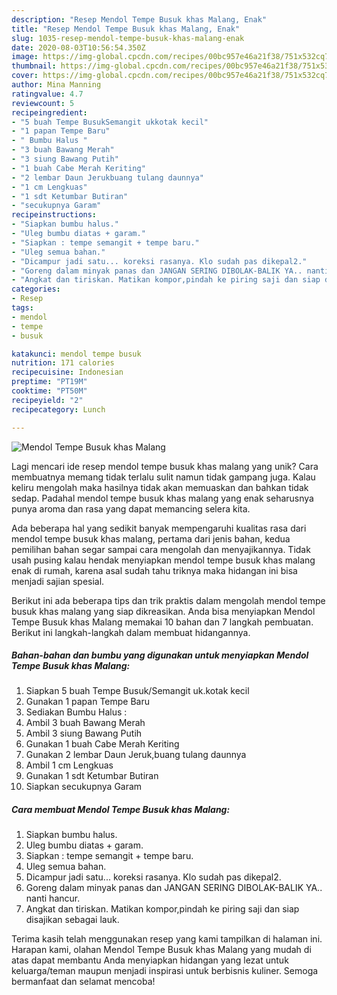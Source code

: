 ```yaml
---
description: "Resep Mendol Tempe Busuk khas Malang, Enak"
title: "Resep Mendol Tempe Busuk khas Malang, Enak"
slug: 1035-resep-mendol-tempe-busuk-khas-malang-enak
date: 2020-08-03T10:56:54.350Z
image: https://img-global.cpcdn.com/recipes/00bc957e46a21f38/751x532cq70/mendol-tempe-busuk-khas-malang-foto-resep-utama.jpg
thumbnail: https://img-global.cpcdn.com/recipes/00bc957e46a21f38/751x532cq70/mendol-tempe-busuk-khas-malang-foto-resep-utama.jpg
cover: https://img-global.cpcdn.com/recipes/00bc957e46a21f38/751x532cq70/mendol-tempe-busuk-khas-malang-foto-resep-utama.jpg
author: Mina Manning
ratingvalue: 4.7
reviewcount: 5
recipeingredient:
- "5 buah Tempe BusukSemangit ukkotak kecil"
- "1 papan Tempe Baru"
- " Bumbu Halus "
- "3 buah Bawang Merah"
- "3 siung Bawang Putih"
- "1 buah Cabe Merah Keriting"
- "2 lembar Daun Jerukbuang tulang daunnya"
- "1 cm Lengkuas"
- "1 sdt Ketumbar Butiran"
- "secukupnya Garam"
recipeinstructions:
- "Siapkan bumbu halus."
- "Uleg bumbu diatas + garam."
- "Siapkan : tempe semangit + tempe baru."
- "Uleg semua bahan."
- "Dicampur jadi satu... koreksi rasanya. Klo sudah pas dikepal2."
- "Goreng dalam minyak panas dan JANGAN SERING DIBOLAK-BALIK YA.. nanti hancur."
- "Angkat dan tiriskan. Matikan kompor,pindah ke piring saji dan siap disajikan sebagai lauk."
categories:
- Resep
tags:
- mendol
- tempe
- busuk

katakunci: mendol tempe busuk 
nutrition: 171 calories
recipecuisine: Indonesian
preptime: "PT19M"
cooktime: "PT50M"
recipeyield: "2"
recipecategory: Lunch

---
```



![Mendol Tempe Busuk khas Malang](https://img-global.cpcdn.com/recipes/00bc957e46a21f38/751x532cq70/mendol-tempe-busuk-khas-malang-foto-resep-utama.jpg)

Lagi mencari ide resep mendol tempe busuk khas malang yang unik? Cara membuatnya memang tidak terlalu sulit namun tidak gampang juga. Kalau keliru mengolah maka hasilnya tidak akan memuaskan dan bahkan tidak sedap. Padahal mendol tempe busuk khas malang yang enak seharusnya punya aroma dan rasa yang dapat memancing selera kita.



Ada beberapa hal yang sedikit banyak mempengaruhi kualitas rasa dari mendol tempe busuk khas malang, pertama dari jenis bahan, kedua pemilihan bahan segar sampai cara mengolah dan menyajikannya. Tidak usah pusing kalau hendak menyiapkan mendol tempe busuk khas malang enak di rumah, karena asal sudah tahu triknya maka hidangan ini bisa menjadi sajian spesial.


Berikut ini ada beberapa tips dan trik praktis dalam mengolah mendol tempe busuk khas malang yang siap dikreasikan. Anda bisa menyiapkan Mendol Tempe Busuk khas Malang memakai 10 bahan dan 7 langkah pembuatan. Berikut ini langkah-langkah dalam membuat hidangannya.

<!--inarticleads1-->

##### Bahan-bahan dan bumbu yang digunakan untuk menyiapkan Mendol Tempe Busuk khas Malang:

1. Siapkan 5 buah Tempe Busuk/Semangit uk.kotak kecil
1. Gunakan 1 papan Tempe Baru
1. Sediakan  Bumbu Halus :
1. Ambil 3 buah Bawang Merah
1. Ambil 3 siung Bawang Putih
1. Gunakan 1 buah Cabe Merah Keriting
1. Gunakan 2 lembar Daun Jeruk,buang tulang daunnya
1. Ambil 1 cm Lengkuas
1. Gunakan 1 sdt Ketumbar Butiran
1. Siapkan secukupnya Garam




<!--inarticleads2-->

##### Cara membuat Mendol Tempe Busuk khas Malang:

1. Siapkan bumbu halus.
1. Uleg bumbu diatas + garam.
1. Siapkan : tempe semangit + tempe baru.
1. Uleg semua bahan.
1. Dicampur jadi satu... koreksi rasanya. Klo sudah pas dikepal2.
1. Goreng dalam minyak panas dan JANGAN SERING DIBOLAK-BALIK YA.. nanti hancur.
1. Angkat dan tiriskan. Matikan kompor,pindah ke piring saji dan siap disajikan sebagai lauk.




Terima kasih telah menggunakan resep yang kami tampilkan di halaman ini. Harapan kami, olahan Mendol Tempe Busuk khas Malang yang mudah di atas dapat membantu Anda menyiapkan hidangan yang lezat untuk keluarga/teman maupun menjadi inspirasi untuk berbisnis kuliner. Semoga bermanfaat dan selamat mencoba!
